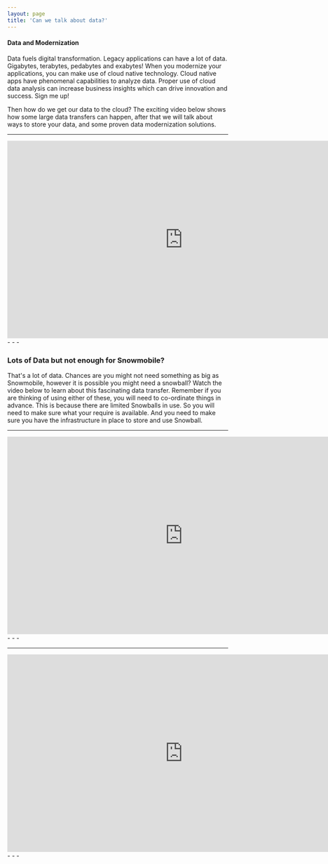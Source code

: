 ```yaml
---
layout: page
title: 'Can we talk about data?'
---
```


#### Data and Modernization

Data fuels digital transformation. Legacy applications can have a lot of data. Gigabytes, terabytes, pedabytes and exabytes! When you modernize your applications, you can make use of cloud native technology. Cloud native apps have phenomenal capabilities to analyze data. Proper use of cloud data analysis can increase business insights which can drive innovation and success. Sign me up!

Then how do we get our data to the cloud? The exciting video below shows how some large data transfers can happen, after that we will talk about ways to store your data, and some proven data modernization solutions.    

<hr />
<iframe width='800' height='450' src="https://www.youtube.com/embed/8vQmTZTq7nw" frameborder="0" allowfullscreen></iframe>
- - -

### Lots of Data but not enough for Snowmobile?

That's a lot of data. Chances are you might not need something as big as Snowmobile, however it is possible you might need a snowball? Watch the video below to learn about this fascinating data transfer. Remember if you are thinking of using either of these, you will need to co-ordinate things in advance. This is because there are limited Snowballs in use. So you will need to make sure what your require is available. And you need to make sure you have the infrastructure in place to store and use Snowball.  
<hr />
<iframe width='800' height='450' src="https://www.youtube.com/embed/H3_ZqnqLyVo" frameborder="0" allowfullscreen></iframe>
- - -
<hr />
<iframe width='800' height='450' src="https://d3js.org/d3.v5.min.js/embed" frameborder="0" allowfullscreen></iframe>
- - -

